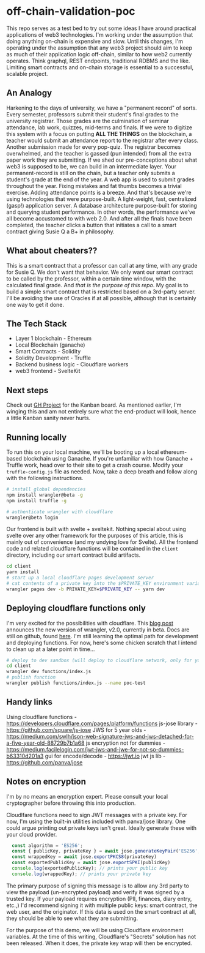 # off-chain-validation-poc

This repo serves as a test bed to try out some ideas I have around practical applications of web3 technologies. I'm working under the assumption that doing anything on-chain is expensive and slow. Until this changes, I'm operating under the assumption that any web3 project should aim to keep as much of their application logic off-chain, similar to how web2 currently operates. Think graphql, REST endpoints, traditional RDBMS and the like. Limiting smart contracts and on-chain storage is essential to a successful, scalable project.

## An Analogy

Harkening to the days of university, we have a "permanent record" of sorts. Every semester, professors submit their student's final grades to the university registrar. Those grades are the culmination of seminar attendance, lab work, quizzes, mid-terms and finals. If we were to digitize this system with a focus on putting **ALL THE THINGS** on the blockchain, a teacher would submit an attendance report to the registrar after every class. Another submission made for every pop-quiz. The registrar becomes overwhelmed, and the teacher is gassed (pun intended) from all the extra paper work they are submitting. If we shed our pre-conceptions about what web3 is supposed to be, we can build in an intermediate layer. Your permanent-record is still on the chain, but a teacher only submits a student's grade at the end of the year. A web app is used to submit grades throughout the year. Fixing mistakes and fat thumbs becomes a trivial exercise. Adding attendance points is a breeze. And that's because we're using technologies that were purpose-built. A light-weight, fast, centralized (gasp!) application server. A database architecture purpose-built for storing and querying student performance. In other words, the performance we've all become accustomed to with web 2.0. And after all the finals have been completed, the teacher clicks a button that initiates a call to a smart contract giving Susie Q a B+ in philosophy.

## What about cheaters??

This is a smart contract that a professor can call at any time, with any grade for Susie Q. We don't want that behavior. We only want our smart contract to be called by the professor, within a certain time window, with the calculated final grade. And *that is the purpose of this repo*. My goal is to build a simple smart contract that is restricted based on a 3rd-party server. I'll be avoiding the use of Oracles if at all possible, although that is certainly one way to get it done.

## The Tech Stack

- Layer 1 blockchain - Ethereum
- Local Blockchain (ganache)
- Smart Contracts - Solidity
- Solidity Development - Truffle
- Backend business logic - Cloudflare workers
- web3 frontend - SvelteKit

## Next steps

Check out [GH Project](https://github.com/lucasnad27/off-chain-validation-poc/projects/1) for the Kanban board. As mentioned earlier, I'm winging this and am not entirely sure what the end-product will look, hence a little Kanban sanity never hurts.

## Running locally

To run this on your local machine, we'll be booting up a local ethereum-based blockchain using Ganache. If you're unfamiliar with how Ganache + Truffle work, head over to their site to get a crash course. Modify your `truffle-config.js` file as needed. Now, take a deep breath and follow along with the following instructions.

```sh
# install global dependencies
npm install wrangler@beta -g
npm install truffle -g

# authenticate wrangler with cloudflare
wrangler@beta login
```

Our frontend is built with svelte + sveltekit. Nothing special about using svelte over any other framework for the purposes of this article, this is mainly out of convenience (and my undying love for Svelte). All the frontend code and related cloudflare functions will be contained in the `client` directory, including our smart contract build artifacts.

```sh
cd client
yarn install
# start up a local cloudflare pages development server
# cat contents of a private key into the $PRIVATE_KEY environment variable
wrangler pages dev -b PRIVATE_KEY=$PRIVATE_KEY -- yarn dev
```

## Deploying cloudflare functions only

I'm very excited for the possibilities with cloudflare. This [blog post](https://blog.cloudflare.com/wrangler-v2-beta/) announces the new version of wrangler, v2.0, currently in  beta. Docs are still on github, found [here](https://github.com/cloudflare/wrangler2). I'm  still learning the optimal path for development and deploying functions. For now, here's some chicken scratch that I intend to clean up at a later point in time...

```sh
# deploy to dev sandbox (will deploy to cloudflare network, only for you to see)
cd client
wrangler dev functions/index.js
# publish function
wrangler publish functions/index.js --name poc-test
```

## Handy links

Using cloudflare functions - https://developers.cloudflare.com/pages/platform/functions
js-jose library - https://github.com/square/js-jose
JWS for 5 year olds - https://medium.com/swlh/json-web-signature-jws-and-jws-detached-for-a-five-year-old-88729b7b1a68
js encryption not for dummies - https://medium.facilelogin.com/jwt-jws-and-jwe-for-not-so-dummies-b63310d201a3
gui for encode/decode - https://jwt.io
jwt js lib - https://github.com/panva/jose


## Notes on encryption

I'm by no means an encryption expert. Please consult your local cryptographer before throwing this into production.

Cloudlfare functions need to sign JWT messages with a private key. For now, I'm using the built-in utilities included with panva/jose library. One could argue printing out private keys isn't great. Ideally generate these with your cloud provider.

```javascript
  const algorithm = 'ES256';
  const { publicKey, privateKey } = await jose.generateKeyPair('ES256', { extractable: true})
  const wrappedKey = await jose.exportPKCS8(privateKey)
  const exportedPublicKey = await jose.exportSPKI(publicKey)
  console.log(exportedPublicKey); // prints your public key
  console.log(wrappedKey); // prints your private key
```

The primary purpose of signing this message is to allow any 3rd party to view the payload (un-encrypted payload) and verify it was signed by a trusted key. If your payload requires encryption (PII, finances, diary entry, etc.,) I'd recommend signing it with multiple public keys: smart contract, the web user, and the originator. If this data is used on the smart contract at all, they should be able to see what they are submitting.

For the purpose of this demo, we will be using Cloudflare environment variables. At the time of this writing, Cloudflare's "Secrets" solution has not been released. When it does, the private key wrap will then be encrypted.
